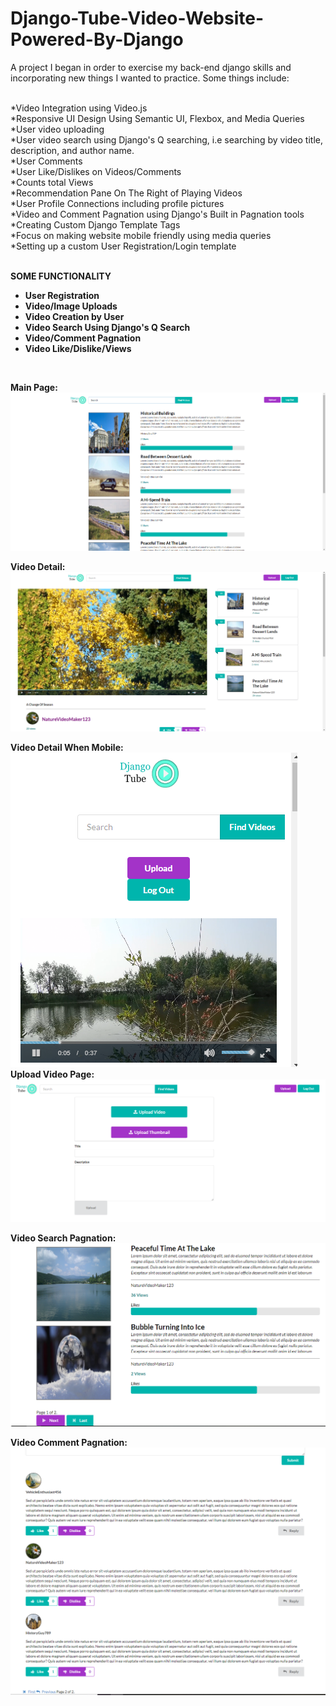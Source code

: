 # Django-Tube-Video-Website-Powered-By-Django

A project I began in order to exercise my back-end django skills and incorporating new things I wanted to practice. Some things include:

<br/>*Video Integration using Video.js
<br/>*Responsive UI Design Using Semantic UI, Flexbox, and Media Queries 
<br/>*User video uploading
<br/>*User video search using Django's Q searching, i.e searching by video title, description, and author name.
<br/>*User Comments
<br/>*User Like/Dislikes on Videos/Comments
<br/>*Counts total Views
<br/>*Recommendation Pane On The Right of Playing Videos
<br/>*User Profile Connections including profile pictures
<br/>*Video and Comment Pagnation using Django's Built in Pagnation tools
<br/>*Creating Custom Django Template Tags
<br/>*Focus on making website mobile friendly using media queries
<br/>*Setting up a custom User Registration/Login template

<br/> <b>SOME FUNCTIONALITY <b>  
<ul>  
  <li>User Registration</li>
  <li>Video/Image Uploads</li>
  <li>Video Creation by User</li>
  <li>Video Search Using Django's Q Search</li>
  <li>Video/Comment Pagnation</li>
  <li>Video Like/Dislike/Views</li>
</ul>
<br/>

Main Page:
![Alt text](https://github.com/DanielLopezCS/Django-Tube-Video-Website-Powered-By-Django/blob/master/videos.png "Video Search Page")

Video Detail:
![Alt text](https://github.com/DanielLopezCS/Django-Tube-Video-Website-Powered-By-Django/blob/master/videodetail.png "Video Detail Page")

Video Detail When Mobile:
</br>
![Alt text](https://github.com/DanielLopezCS/Django-Tube-Video-Website-Powered-By-Django/blob/master/smalldetail.png "Mobile Detail Page")
</br>
Upload Video Page:
![Alt text](https://github.com/DanielLopezCS/Django-Tube-Video-Website-Powered-By-Django/blob/master/upload.png "Upload Page")

Video Search Pagnation:
![Alt text](https://github.com/DanielLopezCS/Django-Tube-Video-Website-Powered-By-Django/blob/master/videospagnation.png "Video Search Pagnation")

Video Comment Pagnation:
![Alt text](https://github.com/DanielLopezCS/Django-Tube-Video-Website-Powered-By-Django/blob/master/commentpagnation.png "Video Comment Pagnation")


